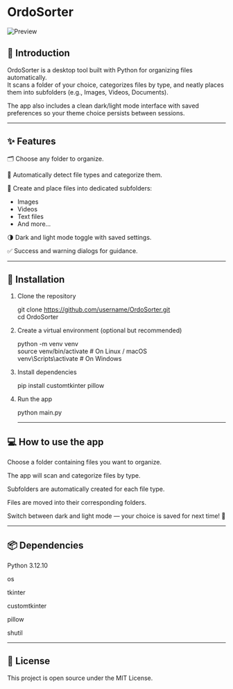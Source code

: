 # OrdoSorter

![Preview](https://github.com/user-attachments/assets/0c75de5a-a53f-4821-8376-d142ecb62d94)

## 📖 Introduction

OrdoSorter is a desktop tool built with Python for organizing files automatically.  
It scans a folder of your choice, categorizes files by type, and neatly places them into subfolders (e.g., Images, Videos, Documents).

The app also includes a clean dark/light mode interface with saved preferences so your theme choice persists between sessions.

---

## ✨ Features

🗂 Choose any folder to organize.

🔎 Automatically detect file types and categorize them.

📁 Create and place files into dedicated subfolders:

- Images
- Videos
- Text files
- And more…

🌗 Dark and light mode toggle with saved settings.

✅ Success and warning dialogs for guidance.

---

## 🚀 Installation

1. Clone the repository

   git clone https://github.com/username/OrdoSorter.git  
   cd OrdoSorter

2. Create a virtual environment (optional but recommended)

   python -m venv venv  
   source venv/bin/activate # On Linux / macOS  
   venv\Scripts\activate # On Windows

3. Install dependencies

   pip install customtkinter pillow

4. Run the app

   python main.py

   ***

## 💻 How to use the app

Choose a folder containing files you want to organize.

The app will scan and categorize files by type.

Subfolders are automatically created for each file type.

Files are moved into their corresponding folders.

Switch between dark and light mode — your choice is saved for next time! 🎉

---

## 📦 Dependencies

Python 3.12.10

os

tkinter

customtkinter

pillow

shutil

---

## 📝 License

This project is open source under the MIT License.
